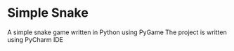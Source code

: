 # Simple Snake

A simple snake game written in Python using PyGame
The project is written using PyCharm IDE
